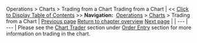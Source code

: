 ﻿
Operations \> Charts \> Trading from a Chart
Trading from a Chart
| \<\< [Click to Display Table of Contents](trading_from_a_chart.md) \>\> **Navigation:**     [Operations](operations.md) \> [Charts](charts.md) \> Trading from a Chart | [Previous page](cross_hair.md) [Return to chapter overview](charts.md) [Next page](chart_properties.md) |
| --- | --- |
Please see the [Chart Trader](chart_trader.md) section under [Order Entry](order_entry.md) section for more information on trading in the chart.
